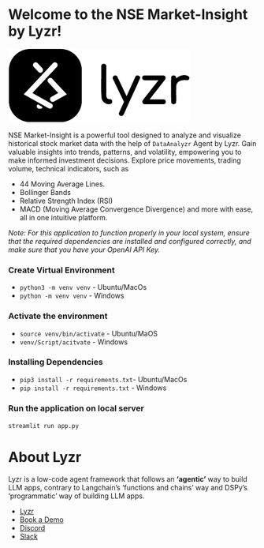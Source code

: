 # Welcome to the NSE Market-Insight by Lyzr!

![Lyzr Logo](logo\lyzr-logo.png)

NSE Market-Insight is a powerful tool designed to analyze and visualize historical stock market data with the help of `DataAnalyzr` Agent by Lyzr. Gain valuable insights into trends, patterns, and volatility, empowering you to make informed investment decisions. Explore price movements, trading volume, technical indicators, such as 
- 44 Moving Average Lines.
- Bollinger Bands
- Relative Strength Index (RSI)
- MACD (Moving Average Convergence Divergence) and more with ease, all in one intuitive platform.


*Note: For this application to function properly in your local system, ensure that the required dependencies are installed and configured correctly, and make sure that you have your OpenAI API Key.*

### Create Virtual Environment 
- `python3 -m venv venv` - Ubuntu/MacOs
- `python -m venv venv` - Windows

### Activate the environment
- `source venv/bin/activate`  - Ubuntu/MaOS
- `venv/Script/acitvate` - Windows

### Installing Dependencies
- `pip3 install -r requirements.txt`- Ubuntu/MacOs
- `pip install -r requirements.txt` - Windows


### Run the application on local server
`streamlit run app.py`

# About Lyzr
Lyzr is a low-code agent framework that follows an **‘agentic’** way to build LLM apps, contrary to Langchain’s ‘functions and chains’ way and DSPy’s ‘programmatic’ way of building LLM apps. 

- [Lyzr](https://www.lyzr.ai/)
- [Book a Demo](https://www.lyzr.ai/book-demo/)
- [Discord](https://discord.gg/nm7zSyEFA2)
- [Slack](https://join.slack.com/t/genaiforenterprise/shared_invite/zt-2a7fr38f7-_QDOY1W1WSlSiYNAEncLGw)